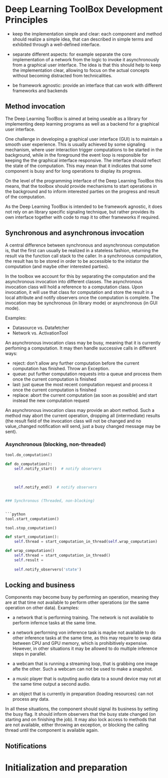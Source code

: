 # Deep Learning ToolBox Development Principles

* keep the implementation simple and clear: each component and method
  should realize a simple idea, that can described in simple terms and
  exhibited through a well-defined interface.

* separate different aspects: for example separate the core implementation
  of a network from the logic to invoke it asynchronously from a
  graphical user interface. The idea is that this should help
  to keep the implementation clear, allowing to focus on the actual
  concepts without becoming distracted from technicalities.

* be framework agnostic: provide an interface that can work with
  different frameworks and backends

## Method invocation

The Deep Learning ToolBox is aimed at being useable as a library for
implementing deep learning programs as well as a backend for a
graphical user interface.

One challenge in developing a graphical user interface (GUI) is to
maintain a smooth user experience. This is usually achieved by some
signaling mechanism, where user interaction trigger computations to be
started in the background, while in the foreground the event loop is
responsible for keeping the the graphical interface responsive. The
interface should reflect the state of the computation. This may mean
that it indicates that some component is busy and for long operations
to display its progress.

On the level of the programming interface of the Deep Learning ToolBox
this means, that the toolbox should provide mechanisms to start
operations in the background and to inform interested parties on the
progress and result of the computation.

As the Deep Learning ToolBox is intended to be framework agnostic, it
does not rely on an library specific signaling technique, but rather
provides its own interface together with code to map it to other
frameworks if required.


## Synchronous and asynchronous invocation

A central difference between synchronous and asynchronous computation
is, that the first can usually be realized in a stateless fashion,
returning the result via the function call stack to the caller.  In a
synchronous computation, the result has to be stored in order to be
accessible to the initiator the computation (and maybe other
interested parties).

In the toolbox we account for this by separating the computation and
the asynchronous invocation into different classes. The asynchronous
invocation class will hold a reference to a computation class.
Upon invocation, it will use that class for computation and store
the result in a local attribute and notify observers once the computation
is complete. The invocation may be synchronous (in library mode) or
asynchronous (in GUI mode).

Examples:
* Datasource vs. Datafetcher
* Network vs. ActivationTool


An asynchronous invocation class may be busy, meaning that it is
currently perfoming a computation. It may then handle successive calls
in different ways:
* reject: don't allow any further computation before the current
  computation has finished. Throw an Exception.
* queue: put further computation requests into a queue and process
  them once the current computation is finished
* last: just queue the most recent computation request and process
  it once the current computation is finished
* replace: abort the current computation (as soon as possible) and
  start instead the new computation request


An asynchronous invocation class may provide an abort method. Such
a method may abort the current operation, dropping all (intermediate)
results (the result field of the invocation class will not be changed
and no value_changed notification will send, just a busy changed
message may be sent).





### Asynchronous (blocking, non-threaded)

```python
tool.do_computation()
```

```python
def do_computation():
    self.notify_start()  # notify observers
    
    
    
    self.notify_end()  # notify observers


### Synchronous (Threaded, non-blocking)


```python
tool.start_computation()

tool.stop_computation()
```

```python
def start_computation():
    self.thread = start_computation_in_thread(self.wrap_computation)

def wrap_computation()
    self.thread = start_computation_in_thread()
    self.result = 
    
    self.notify_observers('state')
```


## Locking and business

Components may become busy by performing an operation, meaning they
are at that time not available to perform other operations (or the
same operation on other data). Examples:

* a network that is performing training. The network is not available
  to perform infernce tasks at the same time.
  
* a network performing von inference task is maybe not available to
  do other inference tasks at the same time, as this may require to
  swap data between CPU and GPU memory, which is prohibitively
  expensive. However, in other situations it may be allowed to
  do multiple inference steps in parallel.

* a webcam that is running a streaming loop, that is grabbing one
  image afte the other. Such a webcam can not be used to make a
  snapshot.
  
* a music player that is outputing audio data to a sound device
  may not at the same time output a second audio.

* an object that is currently in preparation (loading resources)
  can not process any data.

In all these situations, the component should signal its business by
setting the busy flag. It should inform observers that the busy state
changed (on starting and on finishing the job). It may also lock
access to methods that are not available, either throwing an exception,
or blocking the calling thread until the component is available again.




## Notifications



# Initialization and preparation


